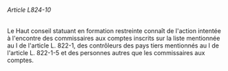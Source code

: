 ###### Article L824-10

Le Haut conseil statuant en formation restreinte connaît de l'action intentée à l'encontre des commissaires aux comptes inscrits sur la liste mentionnée au I de l'article L. 822-1, des contrôleurs des pays tiers mentionnés au I de l'article L. 822-1-5 et des personnes autres que les commissaires aux comptes.

